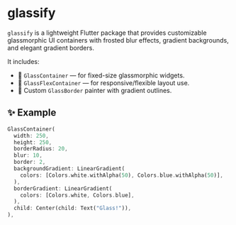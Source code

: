 # glassify

`glassify` is a lightweight Flutter package that provides customizable glassmorphic UI containers with frosted blur effects, gradient backgrounds, and elegant gradient borders.

It includes:

- 🔳 `GlassContainer` — for fixed-size glassmorphic widgets.
- 🔲 `GlassFlexContainer` — for responsive/flexible layout use.
- 🎨 Custom `GlassBorder` painter with gradient outlines.

## ✨ Example

```dart
GlassContainer(
  width: 250,
  height: 250,
  borderRadius: 20,
  blur: 10,
  border: 2,
  backgroundGradient: LinearGradient(
    colors: [Colors.white.withAlpha(50), Colors.blue.withAlpha(50)],
  ),
  borderGradient: LinearGradient(
    colors: [Colors.white, Colors.blue],
  ),
  child: Center(child: Text("Glass!")),
),
